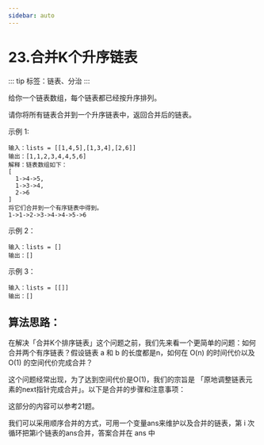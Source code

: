 ```yaml
---
sidebar: auto
---
```


# 23.合并K个升序链表

::: tip
标签：链表、分治
:::

给你一个链表数组，每个链表都已经按升序排列。

请你将所有链表合并到一个升序链表中，返回合并后的链表。

示例 1:
```
输入：lists = [[1,4,5],[1,3,4],[2,6]]
输出：[1,1,2,3,4,4,5,6]
解释：链表数组如下：
[
  1->4->5,
  1->3->4,
  2->6
]
将它们合并到一个有序链表中得到。
1->1->2->3->4->4->5->6
```

示例 2：

```
输入：lists = []
输出：[]
```

示例 3：
```
输入：lists = [[]]
输出：[]
```

## 算法思路：
在解决「合并K个排序链表」这个问题之前，我们先来看一个更简单的问题：如何合并两个有序链表？假设链表 a 和 b 的长度都是n，如何在 O(n) 的时间代价以及 O(1) 的空间代价完成合并？

这个问题经常出现，为了达到空间代价是O(1)，我们的宗旨是 「原地调整链表元素的next指针完成合并」。以下是合并的步骤和注意事项：

这部分的内容可以参考21题。

我们可以采用顺序合并的方式，可用一个变量ans来维护以及合并的链表，第 i 次循环把第i个链表的ans合并，答案合并在 ans 中

```ts

```




